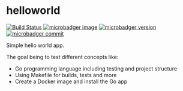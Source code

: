 # helloworld

[![Build Status](https://drone.pfillion.com/api/badges/pfillion/helloworld/status.svg?branch=master)](https://drone.pfillion.com/pfillion/helloworld)
[![microbadger image](https://images.microbadger.com/badges/image/pfillion/helloworld.svg)](https://microbadger.com/images/pfillion/helloworld "Get your own image badge on microbadger.com")
[![microbadger version](https://images.microbadger.com/badges/version/pfillion/helloworld.svg)](https://microbadger.com/images/pfillion/helloworld "Get your own version badge on microbadger.com")
[![microbadger commit](https://images.microbadger.com/badges/commit/pfillion/helloworld.svg)](https://microbadger.com/images/pfillion/helloworld "Get your own commit badge on microbadger.com")

Simple hello world app.

The goal being to test different concepts like:

- Go programming language including testing and project structure
- Using Makefile for builds, tests and more
- Create a Docker image and install the Go app